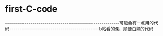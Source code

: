 # first-C-code
----------------------------------------------------------可能会有一点用的代码---------------------------------------------
b站看的课，顺便白嫖的代码
